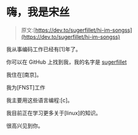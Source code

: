 # 嗨，我是宋丝

> 原文:[https://dev.to/sugerfillet/hi-im-songss](https://dev.to/sugerfillet/hi-im-songss)

我从事编码工作已经有[1]年了。

你可以在 GitHub 上找到我，我的名字是 [sugerfillet](https://github.com/sugerfillet)

我住在[南京]。

我为[FNST]工作

我主要用这些语言编程:[c]。

我目前正在学习更多关于[linux]的知识。

很高兴见到你。